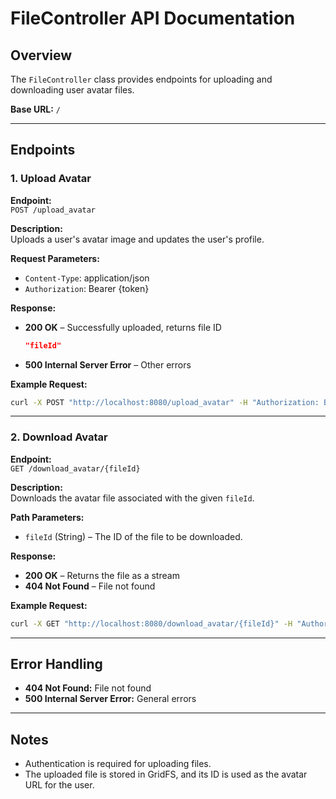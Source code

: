# FileController API Documentation

## Overview
The `FileController` class provides endpoints for uploading and downloading user avatar files.

**Base URL:** `/`

---

## Endpoints

### 1. Upload Avatar

**Endpoint:**  
`POST /upload_avatar`

**Description:**  
Uploads a user's avatar image and updates the user's profile.

**Request Parameters:**
- `Content-Type`: application/json
- `Authorization`: Bearer {token}

**Response:**
- **200 OK** – Successfully uploaded, returns file ID
  ```json
  "fileId"
  ```
- **500 Internal Server Error** – Other errors

**Example Request:**
```bash
curl -X POST "http://localhost:8080/upload_avatar" -H "Authorization: Bearer {token}" -F "file=@avatar.jpg"
```

---

### 2. Download Avatar

**Endpoint:**  
`GET /download_avatar/{fileId}`

**Description:**  
Downloads the avatar file associated with the given `fileId`.

**Path Parameters:**
- `fileId` (String) – The ID of the file to be downloaded.

**Response:**
- **200 OK** – Returns the file as a stream
- **404 Not Found** – File not found

**Example Request:**
```bash
curl -X GET "http://localhost:8080/download_avatar/{fileId}" -H "Authorization: Bearer {token}" -o avatar.jpg
```

---

## Error Handling
- **404 Not Found:** File not found
- **500 Internal Server Error:** General errors

---

## Notes
- Authentication is required for uploading files.
- The uploaded file is stored in GridFS, and its ID is used as the avatar URL for the user.
